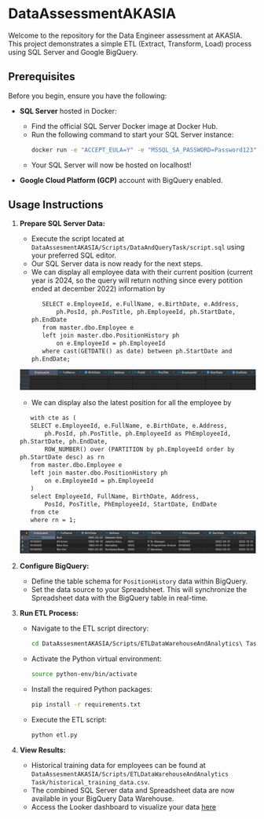 # DataAssessmentAKASIA

Welcome to the repository for the Data Engineer assessment at AKASIA. This project demonstrates a simple ETL (Extract, Transform, Load) process using SQL Server and Google BigQuery.

## Prerequisites

Before you begin, ensure you have the following:

- **SQL Server** hosted in Docker:
  - Find the official SQL Server Docker image at Docker Hub.
  - Run the following command to start your SQL Server instance:
    ```bash
    docker run -e "ACCEPT_EULA=Y" -e "MSSQL_SA_PASSWORD=Password123" -e "MSSQL_PID=Evaluation" -p 1433:1433 --name sqlpreview --hostname sqlpreview -d mcr.microsoft.com/mssql/server:2022-preview-ubuntu-22.04
    ```
  - Your SQL Server will now be hosted on localhost!

- **Google Cloud Platform (GCP)** account with BigQuery enabled.

## Usage Instructions

1. **Prepare SQL Server Data:**
   - Execute the script located at `DataAssesmentAKASIA/Scripts/DataAndQueryTask/script.sql` using your preferred SQL editor.
   - Our SQL Server data is now ready for the next steps.
   - We can display all employee data with their current position (current year is 2024, so the query will return nothing since every potition ended at december 2022) information by
     ```
        SELECT e.EmployeeId, e.FullName, e.BirthDate, e.Address,
            ph.PosId, ph.PosTitle, ph.EmployeeId, ph.StartDate, ph.EndDate
        from master.dbo.Employee e 
        left join master.dbo.PositionHistory ph 
            on e.EmployeeId = ph.EmployeeId 
        where cast(GETDATE() as date) between ph.StartDate and ph.EndDate;
     ```
    ![alt text](image.png)

    - We can display also the latest position for all the employee by
     ```
        with cte as (
        SELECT e.EmployeeId, e.FullName, e.BirthDate, e.Address,
            ph.PosId, ph.PosTitle, ph.EmployeeId as PhEmployeeId, ph.StartDate, ph.EndDate,
            ROW_NUMBER() over (PARTITION by ph.EmployeeId order by ph.StartDate desc) as rn
        from master.dbo.Employee e 
        left join master.dbo.PositionHistory ph 
            on e.EmployeeId = ph.EmployeeId
        )
        select EmployeeId, FullName, BirthDate, Address,
            PosId, PosTitle, PhEmployeeId, StartDate, EndDate
        from cte 
        where rn = 1;
     ```
     ![alt text](image-1.png)


2. **Configure BigQuery:**
   - Define the table schema for `PositionHistory` data within BigQuery.
   - Set the data source to your Spreadsheet. This will synchronize the Spreadsheet data with the BigQuery table in real-time.

3. **Run ETL Process:**
   - Navigate to the ETL script directory:
     ```bash
     cd DataAssesmentAKASIA/Scripts/ETLDataWarehouseAndAnalytics\ Task
     ```
   - Activate the Python virtual environment:
     ```bash
     source python-env/bin/activate
     ```
   - Install the required Python packages:
     ```bash
     pip install -r requirements.txt
     ```
   - Execute the ETL script:
     ```bash
     python etl.py
     ```

4. **View Results:**
   - Historical training data for employees can be found at `DataAssesmentAKASIA/Scripts/ETLDataWarehouseAndAnalytics Task/historical_training_data.csv`.
   - The combined SQL Server data and Spreadsheet data are now available in your BigQuery Data Warehouse.
   - Access the Looker dashboard to visualize your data [here](https://lookerstudio.google.com/reporting/aa572934-180d-43ed-b901-1c8a8a62d46b)

